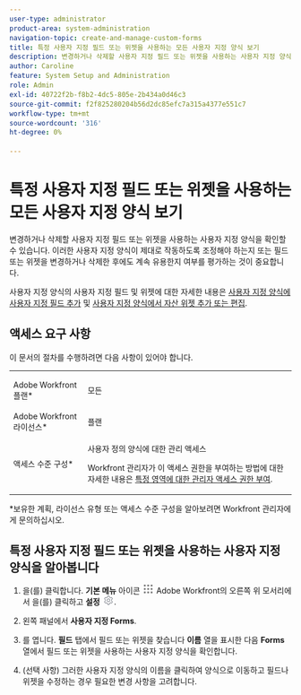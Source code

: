 ```yaml
---
user-type: administrator
product-area: system-administration
navigation-topic: create-and-manage-custom-forms
title: 특정 사용자 지정 필드 또는 위젯을 사용하는 모든 사용자 지정 양식 보기
description: 변경하거나 삭제할 사용자 지정 필드 또는 위젯을 사용하는 사용자 지정 양식을 확인할 수 있습니다. 이러한 사용자 지정 양식이 제대로 작동하도록 조정해야 하는지 또는 필드 또는 위젯을 변경하거나 삭제한 후에도 계속 유용한지 여부를 평가하는 것이 중요합니다.
author: Caroline
feature: System Setup and Administration
role: Admin
exl-id: 40722f2b-f8b2-4dc5-805e-2b434a0d46c3
source-git-commit: f2f825280204b56d2dc85efc7a315a4377e551c7
workflow-type: tm+mt
source-wordcount: '316'
ht-degree: 0%

---
```


# 특정 사용자 지정 필드 또는 위젯을 사용하는 모든 사용자 지정 양식 보기

변경하거나 삭제할 사용자 지정 필드 또는 위젯을 사용하는 사용자 지정 양식을 확인할 수 있습니다. 이러한 사용자 지정 양식이 제대로 작동하도록 조정해야 하는지 또는 필드 또는 위젯을 변경하거나 삭제한 후에도 계속 유용한지 여부를 평가하는 것이 중요합니다.

사용자 지정 양식의 사용자 지정 필드 및 위젯에 대한 자세한 내용은 [사용자 지정 양식에 사용자 지정 필드 추가](../../../administration-and-setup/customize-workfront/create-manage-custom-forms/add-a-custom-field-to-a-custom-form.md) 및 [사용자 지정 양식에서 자산 위젯 추가 또는 편집](../../../administration-and-setup/customize-workfront/create-manage-custom-forms/add-widget-or-edit-its-properties-in-a-custom-form.md).

## 액세스 요구 사항

이 문서의 절차를 수행하려면 다음 사항이 있어야 합니다.

<table style="table-layout:auto"> 
 <col> 
 <col> 
 <tbody> 
  <tr data-mc-conditions=""> 
   <td role="rowheader"> <p>Adobe Workfront 플랜*</p> </td> 
   <td>모든</td> 
  </tr> 
  <tr> 
   <td role="rowheader">Adobe Workfront 라이선스*</td> 
   <td>플랜</td> 
  </tr> 
  <tr data-mc-conditions=""> 
   <td role="rowheader">액세스 수준 구성*</td> 
   <td> <p>사용자 정의 양식에 대한 관리 액세스</p> <p>Workfront 관리자가 이 액세스 권한을 부여하는 방법에 대한 자세한 내용은 <a href="../../../administration-and-setup/add-users/configure-and-grant-access/grant-users-admin-access-certain-areas.md" class="MCXref xref">특정 영역에 대한 관리자 액세스 권한 부여</a>.</p> </td> 
  </tr> 
 </tbody> 
</table>

&#42;보유한 계획, 라이선스 유형 또는 액세스 수준 구성을 알아보려면 Workfront 관리자에게 문의하십시오.

## 특정 사용자 지정 필드 또는 위젯을 사용하는 사용자 지정 양식을 알아봅니다

1. 을(를) 클릭합니다. **기본 메뉴** 아이콘 ![](assets/main-menu-icon.png) Adobe Workfront의 오른쪽 위 모서리에서 을(를) 클릭하고 **설정** ![](assets/gear-icon-settings.png).

1. 왼쪽 패널에서 **사용자 지정 Forms**.
1. 를 엽니다. **필드** 탭에서 필드 또는 위젯을 찾습니다 **이름** 열을 표시한 다음 **Forms** 열에서 필드 또는 위젯을 사용하는 사용자 지정 양식을 확인합니다.
1. (선택 사항) 그러한 사용자 지정 양식의 이름을 클릭하여 양식으로 이동하고 필드나 위젯을 수정하는 경우 필요한 변경 사항을 고려합니다.
